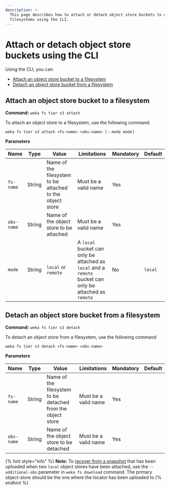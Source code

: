 ```yaml
---
description: >-
  This page describes how to attach or detach object store buckets to or from
  filesystems using the CLI.
---
```


# Attach or detach object store buckets using the CLI

Using the CLI, you can:&#x20;

* [Attach an object store bucket to a filesystem](attaching-detaching-object-stores-to-from-filesystems-1.md#attach-an-object-store-bucket)
* [Detach an object store bucket from a filesystem](attaching-detaching-object-stores-to-from-filesystems-1.md#detach-an-object-store-bucket)

## **Attach an object store bucket** to a filesystem

**Command:** `weka fs tier s3 attach`

To attach an object store to a filesystem, use the following command:

`weka fs tier s3 attach <fs-name> <obs-name> [--mode mode]`

**Parameters**

| **Name**   | **Type** | **Value**                                                 | **Limitations**                                                                                         | **Mandatory** | **Default** |
| ---------- | -------- | --------------------------------------------------------- | ------------------------------------------------------------------------------------------------------- | ------------- | ----------- |
| `fs-name`  | String   | Name of the filesystem to be attached to the object store | Must be a valid name                                                                                    | Yes           | ​           |
| `obs-name` | String   | Name of the object store to be  attached                  | Must be a valid name                                                                                    | Yes           |             |
| `mode`     | String   | `local` or `remote`                                       | A `local` bucket can only be attached as `local` and a `remote` bucket can only be attached as `remote` | No            | `local`     |

## **Detach an object store bucket** from a filesystem

**Command:** `weka fs tier s3 detach`

To detach an object store from a filesystem, use the following command:

`weka fs tier s3 detach <fs-name> <obs-name>`

**Parameters**

| **Name**   | **Type** | **Value**                                                   | **Limitations**      | **Mandatory** | **Default** |
| ---------- | -------- | ----------------------------------------------------------- | -------------------- | ------------- | ----------- |
| `fs-name`  | String   | Name of the filesystem to be detached from the object store | Must be a valid name | Yes           | ​           |
| `obs-name` | String   | Name of the object store to be  detached                    | Must be a valid name | Yes           |             |

{% hint style="info" %}
**Note:** To [recover from a snapshot](../snap-to-obj.md#creating-a-filesystem-from-a-snapshot-using-the-cli) that has been uploaded when two `local` object stores have been attached, use the `--additional-obs` parameter in `weka fs download` command. The primary object-store should be the one where the locator has been uploaded to
{% endhint %}
